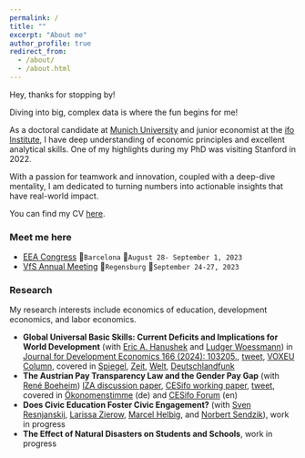 ```yaml
---
permalink: /
title: ""
excerpt: "About me"
author_profile: true
redirect_from: 
  - /about/
  - /about.html
---
```


Hey, thanks for stopping by!

Diving into big, complex data is where the fun begins for me!

As a doctoral candidate at [Munich University](https://www.lmu.de/en/index.html) and 
junior economist at the [ifo Institute](https://www.ifo.de/en), I have deep understanding of economic principles and excellent analytical skills. One of my highlights during my PhD was visiting Stanford in 2022. 

With a passion for teamwork and innovation, coupled with a deep-dive mentality, I am dedicated to turning numbers into actionable insights that have real-world impact.

You can find my CV [here](http://srh-gst.github.io/files/gust_CV_short_Nov_2023.pdf).


### Meet me here  <i class="fa-solid fa-person-chalkboard"></i>

- [EEA Congress](https://www.eea-esem-congresses.org/) 📌`Barcelona` 📅`August 28- September 1, 2023`
- [VfS Annual Meeting](https://www.socialpolitik.de/en/termin/jahrestagung-2023) 📌`Regensburg` 📅`September 24-27, 2023`

### Research 

My research interests include economics of education, development economics, and labor economics.


- **Global Universal Basic Skills: Current Deficits and Implications for World Development** (with [Eric A. Hanushek](http://hanushek.stanford.edu/)
and [Ludger Woessmann](https://sites.google.com/view/woessmann-e))
 in [Journal for Development Economics 166 (2024): 103205.](https://authors.elsevier.com/c/1i7UZ_6wyKpd01),
[tweet](https://twitter.com/sarages/status/1726882189554352410),
[VOXEU Column](https://cepr.org/voxeu/columns/world-unprepared-missing-skills-development),
covered in [Spiegel](https://www.spiegel.de/panorama/bildung/ifo-studie-zeigt-bildungsluecken-bei-schuelerinnen-und-schuelern-a-528e1009-e9c5-483b-a630-2937a9c95767), 
[Zeit](https://www.zeit.de/gesellschaft/schule/2022-11/schule-jugendliche-bildungsluecken-faehigkeiten-studie-ifo),
[Welt](https://www.welt.de/wirtschaft/article242203417/Ifo-Studie-Zwei-Drittel-der-jungen-Menschen-weltweit-haben-deutliche-Bildungsluecken.html),
[Deutschlandfunk](https://www.deutschlandfunk.de/erschreckende-zahlen-zu-bildungsluecken-jugendlicher-102.html)
- **The Austrian Pay Transparency Law and the Gender Pay Gap** 
(with [René Boeheim](https://www.jku.at/en/department-of-economics/team/rene-boeheim/))
[IZA discussion paper](https://docs.iza.org/dp14206.pdf),
[CESifo working paper](https://www.cesifo.org/DocDL/cesifo1_wp8960.pdf), 
[tweet](https://twitter.com/sarages/status/1388034153703149568), 
covered in [Ökonomenstimme](https://www.oekonomenstimme.org/artikel/2021/04/das-oesterreichische-einkommenstransparenz-gesetz-konnte-die-lohndiskriminierung-nicht-reduzieren/) (de)
and [CESifo Forum](https://www.cesifo.org/de/publikationen/2022/aufsatz-zeitschrift/austrian-pay-transparency-law-and-gender-wage-gap) (en)
- **Does Civic Education Foster Civic Engagement?** (with [Sven Resnjanskij](https://www.svenres.com/),
[Larissa Zierow](https://sites.google.com/view/larissa-zierow/home), 
[Marcel Helbig](https://www.uni-erfurt.de/erziehungswissenschaftliche-fakultaet/fakultaet/profil/fachgebiete-und-professuren/erziehungswissenschaft-und-empirische-bildungsforschung/bildung-und-soziale-ungleichheit/prof-dr-marcel-helbig),
and [Norbert Sendzik](https://www.wzb.eu/en/persons/norbert-sendzik)), work in progress
- **The Effect of Natural Disasters on Students and Schools**, work in progress

